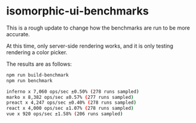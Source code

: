 isomorphic-ui-benchmarks
========================================

This is a rough update to change how the benchmarks are run to be more accurate.

At this time, only server-side rendering works, and it is only testing rendering a color picker.

The results are as follows:

```bash
npm run build-benchmark
npm run benchmark

inferno x 7,060 ops/sec ±0.50% (278 runs sampled)
marko x 8,382 ops/sec ±0.57% (277 runs sampled)
preact x 4,247 ops/sec ±0.40% (278 runs sampled)
react x 4,000 ops/sec ±1.07% (278 runs sampled)
vue x 920 ops/sec ±1.58% (206 runs sampled)
```
